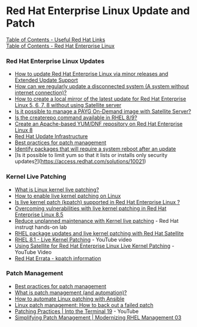 # Red Hat Enterprise Linux Update and Patch


[Table of Contents - Useful Red Hat Links](https://github.com/pslucas0212/UsefulRedHatLinks)  
[Table of Contents - Red Hat Enterprise Linux](https://github.com/pslucas0212/Red-Hat-Enterprise-Linux-Table-of-Contents)

### Red Hat Enterprise Linux Updates
- [How to update Red Hat Enterprise Linux via minor releases and Extended Update Support](https://www.redhat.com/en/blog/how-update-red-hat-enterprise-linux-tvia-minor-releases-and-extended-update-support)
- [How can we regularly update a disconnected system (A system without internet connection)?](https://access.redhat.com/solutions/29269)
- [How to create a local mirror of the latest update for Red Hat Enterprise Linux 5, 6, 7, 8 without using Satellite server](https://access.redhat.com/solutions/23016)
- [Is it possible to manage a PAYG On-Demand image with Satellite Server?](https://access.redhat.com/solutions/5962181)
- [Is the createrepo command available in RHEL 8/9?](https://access.redhat.com/solutions/3755901)
- [Create an Apache-based YUM/DNF repository on Red Hat Enterprise Linux 8]()
- [Red Hat Update Infrastructure](https://access.redhat.com/products/red-hat-update-infrastructure)
- [Best practices for patch management](https://www.redhat.com/en/blog/best-practices-patch-management)
- [Identify packages that will require a system reboot after an update](https://access.redhat.com/solutions/27943)
- [Is it possible to limit yum so that it lists or installs only security updates[?]()](https://access.redhat.com/solutions/10021)

### Kernel Live Patching
- [What is Linux kernel live patching?](https://www.redhat.com/en/topics/linux/what-is-linux-kernel-live-patching)
- [How to enable live kernel patching on Linux](https://www.redhat.com/sysadmin/kernel-live-patching-linux)
- [Is live kernel patch (kpatch) supported in Red Hat Enterprise Linux ?](https://access.redhat.com/solutions/2206511)
- [Overcoming vulnerabilities with live kernel patching in Red Hat Enterprise Linux 8.5](https://www.redhat.com/en/blog/overcoming-vulnerabilities-live-kernel-patching-red-hat-enterprise-linux-85)
- [Reduce unplanned maintenance with Kernel live patching](https://www.redhat.com/en/interactive-labs/reduce-unplanned-maintenance-kernel-live-patching) - Red Hat instruqt hands-on lab
- [RHEL package updates and live kernel patching with Red Hat Satellite](https://www.redhat.com/en/blog/rhel-package-updates-and-live-kernel-patching-red-hat-satellite)
- [RHEL 8.1 - Live Kernel Patching](https://www.youtube.com/watch?v=RHKESTHFm0o) - YouTube video
- [Using Satellite for Red Hat Enterprise Linux Live Kernel Patching](https://www.youtube.com/watch?v=lUofdsUXcZ8) - YouTube Video
- [Red Hat Errata - kpatch information](https://access.redhat.com/errata-search/?q=kpatch&p=1&sort=portal_publication_date+desc&rows=10&portal_product=Red%5C+Hat%5C+Enterprise%5C+Linux)

### Patch Management
- [Best practices for patch management](https://www.redhat.com/en/blog/best-practices-patch-management)
- [What is patch management (and automation)?](https://www.redhat.com/en/topics/management/what-patch-management-and-automation)
- [How to automate Linux patching with Ansible](https://www.redhat.com/sysadmin/ansible-linux-patch-ansible)
- [Linux patch management: How to back out a failed patch](https://www.redhat.com/sysadmin/revert-patch-gone-wrong)
- [Patching Practices | Into the Terminal 19](https://www.youtube.com/watch?v=67Ng_FGeRC4) - YouTube
- [Simplifying Patch Management | Modernizing RHEL Management 03](https://www.youtube.com/watch?v=u_sUHz4eK-c)
